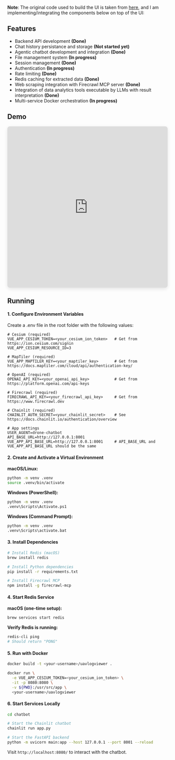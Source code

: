 **Note**: The original code used to build the UI is taken from [here](https://github.com/ArduPilot/UAVLogViewer), and I am implementing/integrating the components below on top of the UI:

## Features

- Backend API development **(Done)**
- Chat history persistance and storage **(Not started yet)**
- Agentic chatbot development and integration **(Done)**
- File management system **(In progress)**
- Session management **(Done)**
- Authentication **(In progress)**
- Rate limiting **(Done)**
- Redis caching for extracted data **(Done)**
- Web scraping integration with Firecrawl MCP server **(Done)**
- Integration of data analytics tools executable by LLMs with result interpretation **(Done)**
- Multi-service Docker orchestration **(In progress)**

## Demo 

<div style="display: flex; justify-content: flex-start; margin-bottom: 20px;">
  <iframe width="1000" height="506" 
          src="https://www.youtube.com/embed/vtJJbjGfosw" 
          style="max-width: 1000px; border-radius: 8px; box-shadow: 0 4px 12px rgba(0,0,0,0.1);"
          frameborder="0" 
          allow="accelerometer; autoplay; clipboard-write; encrypted-media; gyroscope; picture-in-picture" 
          allowfullscreen>
  </iframe>
</div>

## Running  

#### 1. Configure Environment Variables


Create a .env file in the root folder with the following values:

```env 
# Cesium (required)
VUE_APP_CESIUM_TOKEN=<your_cesium_ion_token>   # Get from https://ion.cesium.com/signin
VUE_APP_CESIUM_RESOURCE_ID=3

# MapTiler (required)
VUE_APP_MAPTILER_KEY=<your_maptiler_key>       # Get from https://docs.maptiler.com/cloud/api/authentication-key/

# OpenAI (required)
OPENAI_API_KEY=<your_openai_api_key>           # Get from https://platform.openai.com/api-keys

# Firecrawl (required)
FIRECRAWL_API_KEY=<your_firecrawl_api_key>     # Get from https://www.firecrawl.dev

# Chainlit (required)
CHAINLIT_AUTH_SECRET=<your_chainlit_secret>    # See https://docs.chainlit.io/authentication/overview

# App settings
USER_AGENT=drone-chatbot
API_BASE_URL=http://127.0.0.1:8001
VUE_APP_API_BASE_URL=http://127.0.0.1:8001     # API_BASE_URL and VUE_APP_API_BASE_URL should be the same
```

#### 2. Create and Activate a Virtual Environment

**macOS/Linux:**
```bash
python -m venv .venv
source .venv/bin/activate
```

**Windows (PowerShell):**
```bash
python -m venv .venv
.venv\Scripts\Activate.ps1
```
**Windows (Command Prompt):**
```bash
python -m venv .venv
.venv\Scripts\activate.bat
```

#### 3. Install Dependencies 

```bash
# Install Redis (macOS)
brew install redis

# Install Python dependencies
pip install -r requirements.txt

# Install Firecrawl MCP
npm install -g firecrawl-mcp
```

#### 4. Start Redis Service

**macOS (one-time setup):**
```bash
brew services start redis
```

**Verify Redis is running:**
```bash
redis-cli ping
# Should return "PONG"
```

#### 5. Run with Docker 

```bash
docker build -t <your-username>/uavlogviewer . 

docker run \
  -e VUE_APP_CESIUM_TOKEN=<your_cesium_ion_token> \
  -it -p 8080:8080 \
  -v ${PWD}:/usr/src/app \
  <your-username>/uavlogviewer
```

#### 6. Start Services Locally

```bash
cd chatbot
```

```bash
# Start the Chainlit chatbot
chainlit run app.py
```

```bash
# Start the FastAPI backend
python -m uvicorn main:app --host 127.0.0.1 --port 8001 --reload
```

Visit `http://localhost:8080/` to interact with the chatbot.